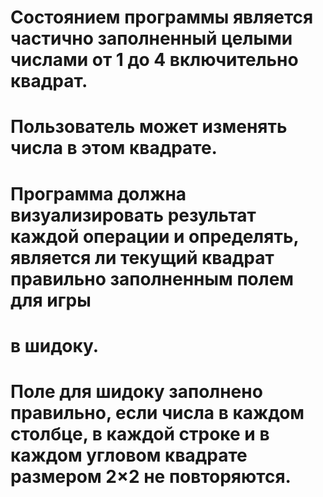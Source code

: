 # Состоянием программы является частично заполненный целыми числами от 1 до 4 включительно квадрат.
# Пользователь может изменять числа в этом квадрате. 
# Программа должна визуализировать результат каждой операции и определять, является ли текущий квадрат правильно заполненным полем для игры
# в шидоку. 
# Поле для шидоку заполнено правильно, если числа в каждом столбце, в каждой строке и в каждом угловом квадрате размером 2×2 не повторяются.
